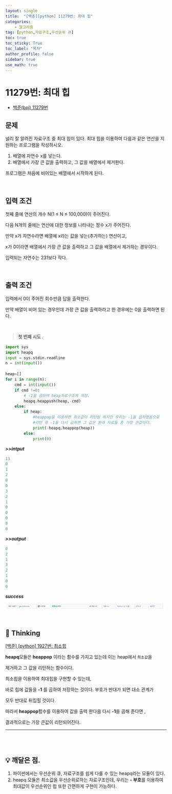 ```yaml
---
layout: single
title:  "[백준][python] 11279번: 최대 힙"
categories: 
    - 알고리즘
tag: [python,자료구조,우선순위 큐]
toc: true
toc_sticky: True
toc_label: "목차"
author_profile: false
sidebar: true
use_math: true
---
```


# 11279번: 최대 힙

* [백준(boj) 11279번](https://www.acmicpc.net/problem/11279)



## 문제

널리 잘 알려진 자료구조 중 최대 힙이 있다. 최대 힙을 이용하여 다음과 같은 연산을 지원하는 프로그램을 작성하시오.

1. 배열에 자연수 x를 넣는다.
2. 배열에서 가장 큰 값을 출력하고, 그 값을 배열에서 제거한다.

프로그램은 처음에 비어있는 배열에서 시작하게 된다.

<br/>

## 입력 조건

첫째 줄에 연산의 개수 N(1 ≤ N ≤ 100,000)이 주어진다. 

다음 N개의 줄에는 연산에 대한 정보를 나타내는 정수 x가 주어진다. 

만약 x가 자연수라면 배열에 x라는 값을 넣는(추가하는) 연산이고,

 x가 0이라면 배열에서 가장 큰 값을 출력하고 그 값을 배열에서 제거하는 경우이다.

 입력되는 자연수는 231보다 작다.

<br/>

## 출력 조건

입력에서 0이 주어진 회수만큼 답을 출력한다. 

만약 배열이 비어 있는 경우인데 가장 큰 값을 출력하라고 한 경우에는 0을 출력하면 된다.

<br/>

> **첫 번째 시도 .**

```python
import sys
import heapq
input = sys.stdin.readline
n = int(input())

heap=[]
for i in range(n):
    cmd = int(input())
    if cmd !=0:
        # -1을 곱하여 heap자료구조에 저장.
        heapq.heappush(heap,-cmd)
    else:
        if heap:
            #heappop을 이용하면 최소값이 리턴됨 하지만 우리는 -1을 곱하였음으로
            #리턴 후 -1을 다시 곱하면 그 값은 원래 자료들 중 가장 큰값이다.
            print(-heapq.heappop(heap))
        else:
            print(0)
```

 ***>>intput***

```python
13
0
1
2
0
0
3
2
1
0
0
0
0
0
```

 ***>>output***

```python
0
2
1
3
2
1
0
0
```

 ***success***

![image-20220228193439301]({{geunskoo.github.io}}/../images/2022-02-28-boj-11279/image-20220228193439301.png)

<br/>

## 🌝 Thinking

[[백준] [python] 1927번: 최소힙](https://geunskoo.github.io/알고리즘/boj-1927/) 

**heapq**모듈은 **heappop** 이라는 함수를 가지고 있는데 이는 heap에서 `최소값`을

제거하고 그 값을 리턴하는 함수이다.

최소힙을 이용하여 최대힙을 구현할 수 있는데,

바로 힙에 값들을 **-1** 를 곱하여 저장하는 것이다. 부호가 반대가 되면 대소 관계가 

모두 반대로 뒤집힐 것이다. 

따라서 **heappop**함수를 이용하여 값을 출력 한다음 다시 **-1**을 곱해 준다면 ,

결과적으로는 가장 큰값이 리턴되어진다.

***

<br/>

<br/>

## 💡 깨달은 점.

1. 파이썬에서는 우선순위 큐, 자료구조를 쉽게 다룰 수 있는 heapq라는 모듈이 있다.
1. heapq 모듈은 최소값을 우선순위로하는 자료구조인데, 우리는 **- 부호**를 이용하여 최대값이 우선순위인 힙 또한 간편하게 구현이 가능하다.

